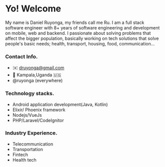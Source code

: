 # Yo! Welcome

My name is Daniel Ruyonga, my friends call me Ru. 
I am a full stack software engineer with  8+ years of software engineering and development on mobile, web and backend. I passionate about solving problems that affect the bigger population, basically working on tech solutions that solve people's basic needs; health, transport, housing, food, communication... 
### Contact Info.
- ✉️ druyonga@gmail.com
- 📍 Kampala,Uganda 🇺🇬
- @ruyonga (everywhere)

### Technology stacks.
- Android application development(Java, Kotlin)
- Elixir/ Phoenix framework
- Nodejs/VueJs
- PHP/Laravel/CodeIgnitor
 
### Industry Experience.
- Telecommunication
- Transportation
- Fintech
- Health tech
